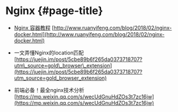 # Nginx {#page-title}

* [Nginx 容器教程](http://www.ruanyifeng.com/blog/2018/02/nginx-docker.html) [http://www.ruanyifeng.com/blog/2018/02/nginx-docker.html](http://www.ruanyifeng.com/blog/2018/02/nginx-docker.html)

* 一文弄懂Nginx的location匹配 [https://juejin.im/post/5cbe89b6f265da0373718707?utm\_source=gold\_browser\_extension](https://juejin.im/post/5cbe89b6f265da0373718707?utm_source=gold_browser_extension)

* 前端必备！最全nginx技术分析 [https://mp.weixin.qq.com/s/wecUdGnuHdZOs3t7zc16jw](https://mp.weixin.qq.com/s/wecUdGnuHdZOs3t7zc16jw)



